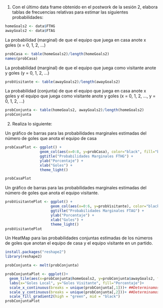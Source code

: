 1. Con el último data frame obtenido en el postwork de la sesión 2, elabora tablas de frecuencias relativas para estimar las siguientes probabilidades:

```R
homeGoals2 <- data$FTHG
awayGoals2 <- data$FTAG
```

La probabilidad (marginal) de que el equipo que juega en casa anote x goles (x = 0, 1, 2, ...)

```R
probCasa <- table(homeGoals2)/length(homeGoals2)
names(probCasa)
```

La probabilidad (marginal) de que el equipo que juega como visitante anote y goles (y = 0, 1, 2, ...)

```R
probVisitante <- table(awayGoals2)/length(awayGoals2)
```

La probabilidad (conjunta) de que el equipo que juega en casa anote x goles y el equipo que juega como visitante anote y goles (x = 0, 1, 2, ..., y = 0, 1, 2, ...)

```R
probConjunta <- table(homeGoals2, awayGoals2)/length(homeGoals2)
probConjunta
```

2. Realiza lo siguiente:

Un gráfico de barras para las probabilidades marginales estimadas del número de goles que anota el equipo de casa

```R
probCasaPlot <- ggplot() + 
                geom_col(aes(x=0:8, y=probCasa), color="black", fill="blue")+
                ggtitle("Probabilidades Marginales FTHG") +
                ylab("Porcentaje") +
                xlab("Goles") + 
                theme_light()

probCasaPlot
```

Un gráfico de barras para las probabilidades marginales estimadas del número de goles que anota el equipo visitante.

```R
probVisitantePlot <- ggplot() + 
                     geom_col(aes(x=0:6, y=probVisitante), color="black", fill="green")+
                     ggtitle("Probabilidades Marginales FTAG") +
                     ylab("Porcentaje") +
                     xlab("Goles") + 
                     theme_light()
probVisitantePlot
```

Un HeatMap para las probabilidades conjuntas estimadas de los números de goles que anotan el equipo de casa y el equipo visitante en un partido.

```R
install.packages("reshape2")
library(reshape2)

probConjunta <- melt(probConjunta)

probConjuntaPlot <- ggplot()+
  geom_tile(aes(x=probConjunta$homeGoals2, y=probConjunta$awayGoals2, fill=probConjunta$value))+ 
  labs(x="Goles Local", y="Goles Visitante", fill="Porcentaje")+
  scale_x_continuous(breaks = unique(probConjunta[,1]))+ ##Determinamos los valores unicos para X
  scale_y_continuous(breaks = unique(probConjunta[,2]))+ ##Determinamos los valores unicos para y
  scale_fill_gradient2(high = "green", mid = "black")
probConjuntaPlot
```
